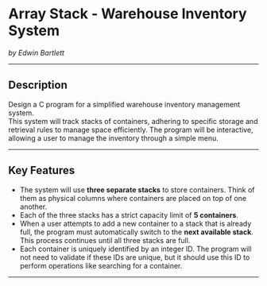 # Array Stack - Warehouse Inventory System  
*by Edwin Bartlett*

---

## Description

Design a C program for a simplified warehouse inventory management system.  
This system will track stacks of containers, adhering to specific storage and retrieval rules to manage space efficiently. The program will be interactive, allowing a user to manage the inventory through a simple menu.

---

## Key Features

- The system will use **three separate stacks** to store containers. Think of them as physical columns where containers are placed on top of one another.
- Each of the three stacks has a strict capacity limit of **5 containers**.
- When a user attempts to add a new container to a stack that is already full, the program must automatically switch to the **next available stack**. This process continues until all three stacks are full.
- Each container is uniquely identified by an integer ID. The program will not need to validate if these IDs are unique, but it should use this ID to perform operations like searching for a container.

---

